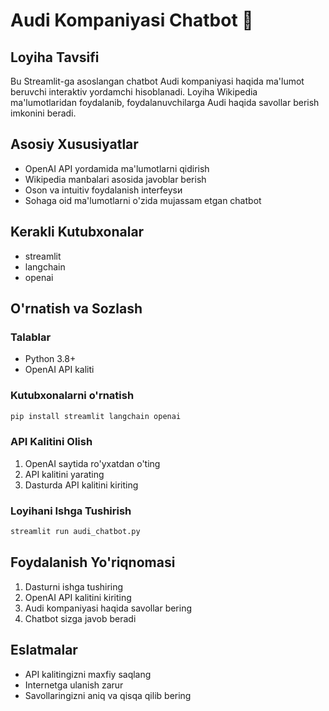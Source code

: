 # Audi Kompaniyasi Chatbot 🤖

## Loyiha Tavsifi
Bu Streamlit-ga asoslangan chatbot Audi kompaniyasi haqida ma'lumot beruvchi interaktiv yordamchi hisoblanadi. Loyiha Wikipedia ma'lumotlaridan foydalanib, foydalanuvchilarga Audi haqida savollar berish imkonini beradi.

## Asosiy Xususiyatlar
- OpenAI API yordamida ma'lumotlarni qidirish
- Wikipedia manbalari asosida javoblar berish
- Oson va intuitiv foydalanish interfeysи
- Sohaga oid ma'lumotlarni o'zida mujassam etgan chatbot

## Kerakli Kutubxonalar
- streamlit
- langchain
- openai

## O'rnatish va Sozlash

### Talablar
- Python 3.8+
- OpenAI API kaliti

### Kutubxonalarni o'rnatish
```bash
pip install streamlit langchain openai
```

### API Kalitini Olish
1. OpenAI saytida ro'yxatdan o'ting
2. API kalitini yarating
3. Dasturda API kalitini kiriting

### Loyihani Ishga Tushirish
```bash
streamlit run audi_chatbot.py
```

## Foydalanish Yo'riqnomasi
1. Dasturni ishga tushiring
2. OpenAI API kalitini kiriting
3. Audi kompaniyasi haqida savollar bering
4. Chatbot sizga javob beradi

## Eslatmalar
- API kalitingizni maxfiy saqlang
- Internetga ulanish zarur
- Savollaringizni aniq va qisqa qilib bering